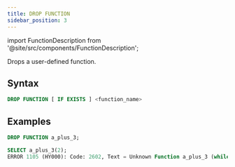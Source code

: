 ```yaml
---
title: DROP FUNCTION
sidebar_position: 3
---
```

import FunctionDescription from '@site/src/components/FunctionDescription';

<FunctionDescription description="Introduced or updated: v1.2.116"/>

Drops a user-defined function.

## Syntax

```sql
DROP FUNCTION [ IF EXISTS ] <function_name>
```

## Examples

```sql
DROP FUNCTION a_plus_3;

SELECT a_plus_3(2);
ERROR 1105 (HY000): Code: 2602, Text = Unknown Function a_plus_3 (while in analyze select projection).
```